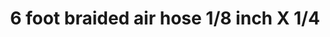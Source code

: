 ---
title: "6 foot braided air hose   1/8 inch X 1/4"
price: "TBA"
desc: "Opis nije dostupan"
img_path: "/assets/img/A.MIG-8654.jpg"
brand: AMMO
available: true
cat: "tools"
subcat: "AIRBRUSH SPARE PARTS"
subsubcat: "SS"
---